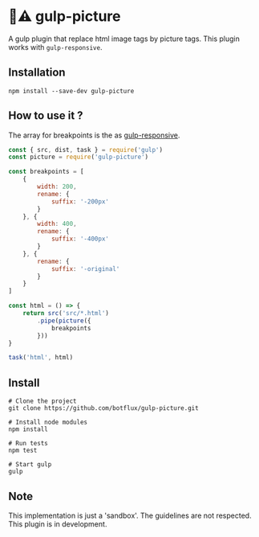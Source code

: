 # :construction::warning: gulp-picture

A gulp plugin that replace html image tags by picture tags. This plugin works with `gulp-responsive`.

## Installation

```
npm install --save-dev gulp-picture
```

## How to use it ?

The array for breakpoints is the as [gulp-responsive](https://npmjs.org/package/gulp-responsive).

```js
const { src, dist, task } = require('gulp')
const picture = require('gulp-picture')

const breakpoints = [
    {
        width: 200,
        rename: {
            suffix: '-200px'
        }
    }, {
        width: 400,
        rename: {
            suffix: '-400px'
        }        
    }, {
        rename: {
            suffix: '-original'
        }
    }
]

const html = () => {
    return src('src/*.html')
        .pipe(picture({
            breakpoints
        }))
}

task('html', html)
```

## Install

```shell
# Clone the project
git clone https://github.com/botflux/gulp-picture.git

# Install node modules
npm install

# Run tests
npm test

# Start gulp
gulp
```

## Note

This implementation is just a 'sandbox'. The guidelines are not respected. This plugin is in development.